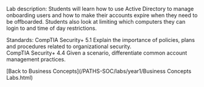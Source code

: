 Lab description: Students will learn how to use Active Directory to manage onboarding users and how to make their accounts expire when they need to be offboarded.  Students also look at limiting which computers they can login to and time of day restrictions.

Standards: CompTIA Security+ 5.1 Explain the importance of policies, plans and
procedures related to organizational security.<br>
CompTIA Security+ 4.4 Given a scenario, differentiate common account management practices.

[Back to Business Concepts](/PATHS-SOC/labs/year1/Business Concepts Labs.html)
